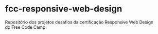 # fcc-responsive-web-design
Repositório dos projetos desafios da certificação Responsive Web Design do Free Code Camp
